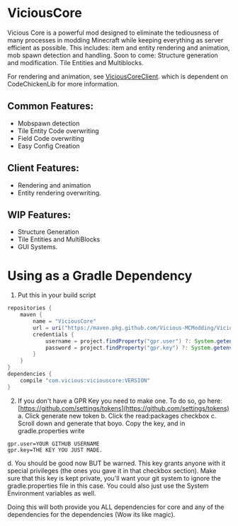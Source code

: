 # ViciousCore
Vicious Core is a powerful mod designed to eliminate the tediousness of many processes in modding Minecraft while keeping everything as server efficient as possible. 
This includes: item and entity rendering and animation, mob spawn detection and handling.
Soon to come:
Structure generation and modification.
Tile Entities and Multiblocks.

For rendering and animation, see [ViciousCoreClient](https://github.com/Vicious-MCModding/ViciousCoreClient). which is dependent on CodeChickenLib for more information.

## Common Features:
- Mobspawn detection
- Tile Entity Code overwriting
- Field Code overwriting
- Easy Config Creation
## Client Features:
- Rendering and animation
- Entity rendering overwriting.
## WIP Features:
- Structure Generation
- Tile Entities and MultiBlocks
- GUI Systems.

# Using as a Gradle Dependency
1. Put this in your build script
```gradle
repositories {
    maven {
        name = "ViciousCore"
        url = uri("https://maven.pkg.github.com/Vicious-MCModding/ViciousCore")
        credentials {
            username = project.findProperty("gpr.user") ?: System.getenv("GPR_USER")
            password = project.findProperty("gpr.key") ?: System.getenv("GPR_API_KEY")
        }
    }
}
dependencies {
    compile "com.vicious:viciouscore:VERSION"
}
```
2. If you don't have a GPR Key you need to make one. To do so, go here: [https://github.com/settings/tokens](https://github.com/settings/tokens)
a. Click generate new token
b. Click the read:packages checkbox
c. Scroll down and generate that boyo. Copy the key, and in gradle.properties write
```
gpr.user=YOUR GITHUB USERNAME
gpr.key=THE KEY YOU JUST MADE.
```
d. You should be good now BUT be warned. This key grants anyone with it special privileges (the ones you gave it in that checkbox section). Make sure that this key is kept private, you'll want your git system to ignore the gradle.properties file in this case. You could also just use the System Environment variables as well.

Doing this will both provide you ALL dependencies for core and any of the dependencies for the dependencies (Wow its like magic).

